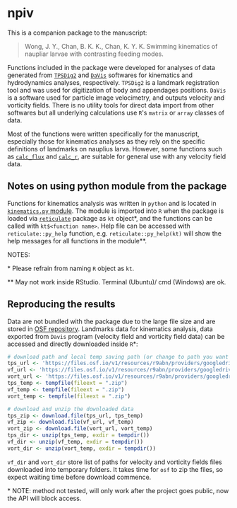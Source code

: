 # npiv

This is a companion package to the manuscript:

> Wong, J. Y., Chan, B. K. K., Chan, K. Y. K. Swimming kinematics of naupliar 
larvae with contrasting feeding modes.

Functions included in the package were developed for analyses of data generated
from [`TPSDig2`](http://life.bio.sunysb.edu/morph/soft-dataacq.html) and
[`DaVis`](https://www.lavision.de/en/products/davis-software/) softwares for
kinematics and hydrodynamics analyses, respectively. `TPSDig2` is a landmark
registration tool and was used for digitization of body and appendages
positions. `DaVis` is a software used for particle image velocimetry, and
outputs velocity and vorticity fields. There is no utility tools for direct data
import from other softwares but all underlying calculations use `R`'s `matrix`
or `array` classes of data.

Most of the functions were written specifically for the manuscript, especially 
those for kinematics analyses as they rely on the specific definitions of 
landmarks on nauplius larva. However, some functions such as 
[`calc_flux`](R/calc_flux.R) and [`calc_r`](R/calc_r.R), are suitable for 
general use with any velocity field data.

## Notes on using python module from the package

Functions for kinematics analysis was written in `python` and is located in
[`kinematics.py` module](inst/python/kinematics.py). The module is imported into
`R` when the package is loaded via
[`reticulate`](https://rstudio.github.io/reticulate/index.html) package as `kt`
object*, and the functions can be called with `kt$<function name>`. Help file
can be accessed with `reticulate::py_help` function, e.g.
`reticulate::py_help(kt)` will show the help messages for all functions in the
module**.

NOTES: 

\* Please refrain from naming `R` object as `kt`.

\*\* May not work inside RStudio. Terminal (Ubuntu)/ cmd (Windows) are ok.

## Reproducing the results
Data are not bundled with the package due to the large file size and are stored
in [OSF repository](https://osf.io/r9abn/). Landmarks data for kinematics analysis, data exported from `Davis` program (velocity field and vorticity field data) can be accessed and directly downloaded inside `R`*:

```r
# download path and local temp saving path (or change to path you want to save)
tps_url <- 'https://files.osf.io/v1/resources/r9abn/providers/googledrive/kinematics/?zip='
vf_url <- 'https://files.osf.io/v1/resources/r9abn/providers/googledrive/vf_pxscale/?zip='
vort_url <- 'https://files.osf.io/v1/resources/r9abn/providers/googledrive/Vorticity/?zip='
tps_temp <- tempfile(fileext = ".zip")
vf_temp <- tempfile(fileext = ".zip")
vort_temp <- tempfile(fileext = ".zip")

# download and unzip the downloaded data
tps_zip <- download.file(tps_url, tps_temp)
vf_zip <- download.file(vf_url, vf_temp)
vort_zip <- download.file(vort_url, vort_temp)
tps_dir <- unzip(tps_temp, exdir = tempdir())
vf_dir <- unzip(vf_temp, exdir = tempdir())
vort_dir <- unzip(vort_temp, exdir = tempdir())
```

`vf_dir` and `vort_dir` store list of paths for velocity and vorticity fields 
files downloaded into temporary folders. It takes time for `osf` to zip the 
files, so expect waiting time before download commence. 

\* NOTE: method not tested, will only work after the project goes public, now the API will block 
access.